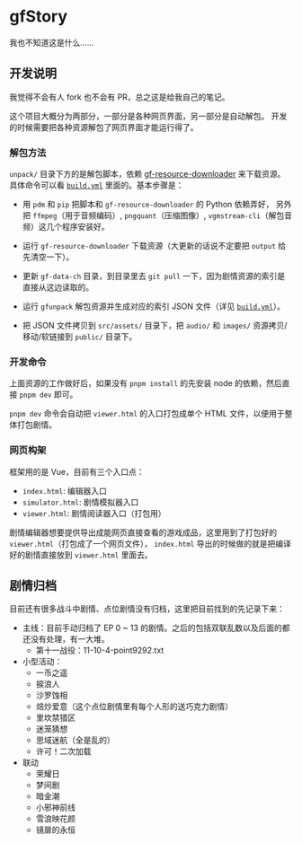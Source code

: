 # gfStory

我也不知道这是什么……

## 开发说明

我觉得不会有人 fork 也不会有 PR，总之这是给我自己的笔记。

这个项目大概分为两部分，一部分是各种网页界面，另一部分是自动解包。
开发的时候需要把各种资源解包了网页界面才能运行得了。

### 解包方法

`unpack/` 目录下方的是解包脚本，依赖 [gf-resource-downloader](https://github.com/gf-data-tools/gf-resource-downloader)
来下载资源。
具体命令可以看 [`build.yml`](./.github/workflows/build.yml) 里面的。基本步骤是：

- 用 `pdm` 和 `pip` 把脚本和 `gf-resource-downloader` 的 Python 依赖弄好，
  另外把 `ffmpeg`（用于音频编码）, `pngquant`（压缩图像）, `vgmstream-cli`（解包音频）这几个程序安装好。

- 运行 `gf-resource-downloader` 下载资源（大更新的话说不定要把 `output` 给先清空一下）。

- 更新 `gf-data-ch` 目录，到目录里去 `git pull` 一下，因为剧情资源的索引是直接从这边读取的。

- 运行 `gfunpack` 解包资源并生成对应的索引 JSON 文件（详见 [`build.yml`](./.github/workflows/build.yml)）。

- 把 JSON 文件拷贝到 `src/assets/` 目录下，把 `audio/` 和 `images/` 资源拷贝/移动/软链接到 `public/` 目录下。

### 开发命令

上面资源的工作做好后，如果没有 `pnpm install` 的先安装 node 的依赖，然后直接 `pnpm dev` 即可。

`pnpm dev` 命令会自动把 `viewer.html` 的入口打包成单个 HTML 文件，以便用于整体打包剧情。

### 网页构架

框架用的是 Vue，目前有三个入口点：

- `index.html`: 编辑器入口
- `simulator.html`: 剧情模拟器入口
- `viewer.html`: 剧情阅读器入口（打包用）

剧情编辑器想要提供导出成能网页直接查看的游戏成品，这里用到了打包好的 `viewer.html`（打包成了一个网页文件），
`index.html` 导出的时候做的就是把编译好的剧情直接放到 `viewer.html` 里面去。

## 剧情归档

目前还有很多战斗中剧情、点位剧情没有归档，这里把目前找到的先记录下来：

- 主线：目前手动归档了 EP 0 ~ 13 的剧情。之后的包括双联乱数以及后面的都还没有处理，有一大堆。
  - 第十一战役：11-10-4-point9292.txt
- 小型活动：
  - 一币之遥
  - 捩浪人
  - 沙罗蚀相
  - 焙炒爱意（这个点位剧情里有每个人形的送巧克力剧情）
  - 里坎禁猎区
  - 迷笼猜想
  - 思域迷航（全是乱的）
  - 许可！二次加载
- 联动
  - 荣耀日
  - 梦间剧
  - 暗金潮
  - 小邪神前线
  - 雪浪映花颜
  - 镜扉的永恒
